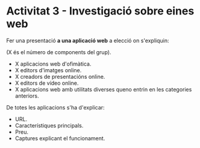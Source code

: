 # Activitat 3 - Investigació sobre eines web

Fer una presentació **a una aplicació web** a elecció on s'expliquin:

(X és el número de components del grup).

- X aplicacions web d'ofimàtica.
- X editors d'imatges online.
- X creadors de presentacións online.
- X editors de vídeo online.
- X aplicacions web amb utilitats diverses queno entrin en les categories anteriors.

De totes les aplicacions s'ha d'explicar:

- URL.
- Característiques principals.
- Preu.
- Captures explicant el funcionament.  
